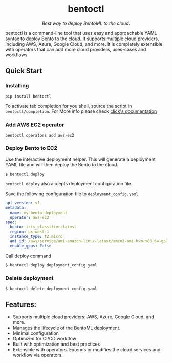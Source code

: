 <div align="center">
  <h1>bentoctl</h1>
  <i>Best way to deploy BentoML to the cloud.</i>
</div>


bentoctl is a command-line tool that uses easy and approachable YAML syntax to deploy Bento to the cloud.
It supports multiple cloud providers, including AWS, Azure, Google Cloud, and more. It is completely extensible with
operators that can add more cloud providers, uses-cases and workflows.


## Quick Start

### Installing
`pip install bentoctl`

To activate tab completion for you shell, source the script in `bentoctl/completion`.
For More info please check [click's documentation](https://click.palletsprojects.com/en/8.0.x/shell-completion/)


### Add AWS EC2 operator

`bentoctl operators add aws-ec2`


### Deploy Bento to EC2

Use the interactive deployment helper. This will generate a deployment YAML file and will then deploy the Bento to the cloud.
```
$ bentoctl deploy
```

`bentoctl deploy` also accepts deployment configuration file.

Save the following configuration file to `deployment_config.yaml`
```yaml
api_version: v1
metadata:
  name: my-bento-deployment
  operator: aws-ec2
spec:
  bento: iris_classifier:latest
  region: us-west-1
  instance_type: t2.micro
  ami_id: /aws/service/ami-amazon-linux-latest/amzn2-ami-hvm-x86_64-gp2
  enable_gpus: False
```
Call deploy command
```
$ bentoctl deploy deployment_config.yaml
```

### Delete deployment
```
$ bentoctl delete deployment_config.yaml
```

## Features:

* Supports multiple cloud providers: AWS, Azure, Google Cloud, and more.
* Manages the lifecycle of the BentoML deployment.
* Minimal configuration
* Optimized for CI/CD workflow
* Built with optimization and best practices
* Extensible with operators. Extends or modifies the cloud services and workflow via operators.
